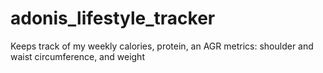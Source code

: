 # adonis_lifestyle_tracker
Keeps track of my weekly calories, protein, an AGR metrics: shoulder and waist circumference, and weight
